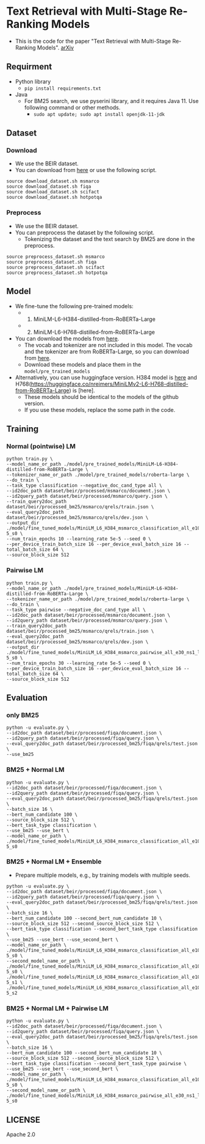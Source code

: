 # Text Retrieval with Multi-Stage Re-Ranking Models
- This is the code for the paper "Text Retrieval with Multi-Stage Re-Ranking Models". [arXiv](https://arxiv.org/pdf/2311.07994.pdf)


## Requirment

- Python library
  - `pip install requirements.txt`
- Java
  - For BM25 search, we use pyserini library, and it requires Java 11. Use following command or other methods.
    - `sudo apt update; sudo apt install openjdk-11-jdk`

## Dataset

### Download

- We use the BEIR dataset.
- You can download from [here](https://github.com/beir-cellar/beir) or use the following script.

```
source download_dataset.sh msmarco
source download_dataset.sh fiqa
source download_dataset.sh scifact
source download_dataset.sh hotpotqa
```

### Preprocess

- We use the BEIR dataset.
- You can preprocess the dataset by the following script.
  - Tokenizing the dataset and the text search by BM25 are done in the preprocess.
```
source preprocess_dataset.sh msmarco
source preprocess_dataset.sh fiqa
source preprocess_dataset.sh scifact
source preprocess_dataset.sh hotpotqa
```

## Model

- We fine-tune the following pre-trained models:
  - 1. MiniLM-L6-H384-distilled-from-RoBERTa-Large
  - 2. MiniLM-L6-H768-distilled-from-RoBERTa-Large
- You can download the models from [here](https://github.com/microsoft/unilm/tree/master/minilm).
  - The vocab and tokenizer are not included in this model. The vocab and the tokenizer are from RoBERTa-Large, so you can download from [here](https://huggingface.co/roberta-large).
  - Download these models and place them in the `model/pre_trained_models`
- Alternatively, you can use huggingface version. H384 model is [here](https://huggingface.co/nreimers/MiniLMv2-L6-H384-distilled-from-RoBERTa-Large) and H768(https://huggingface.co/nreimers/MiniLMv2-L6-H768-distilled-from-RoBERTa-Large) is [here].
  - These models should be identical to the models of the github version.
  - If you use these models, replace the some path in the code.


## Training

### Normal (pointwise) LM

```
python train.py \
--model_name_or_path ./model/pre_trained_models/MiniLM-L6-H384-distilled-from-RoBERTa-Large \
--tokenizer_name_or_path ./model/pre_trained_models/roberta-large \
--do_train \
--task_type classification --negative_doc_cand_type all \
--id2doc_path dataset/beir/processed/msmarco/document.json \
--id2query_path dataset/beir/processed/msmarco/query.json \
--train_query2doc_path dataset/beir/processed_bm25/msmarco/qrels/train.json \
--eval_query2doc_path dataset/beir/processed_bm25/msmarco/qrels/dev.json \
--output_dir ./model/fine_tuned_models/MiniLM_L6_H384_msmarco_classification_all_e10_ns1_lr5e-5_s0 \
--num_train_epochs 10 --learning_rate 5e-5 --seed 0 \
--per_device_train_batch_size 16 --per_device_eval_batch_size 16 --total_batch_size 64 \
--source_block_size 512
```

### Pairwise LM

```
python train.py \
--model_name_or_path ./model/pre_trained_models/MiniLM-L6-H384-distilled-from-RoBERTa-Large \
--tokenizer_name_or_path ./model/pre_trained_models/roberta-large \
--do_train \
--task_type pairwise --negative_doc_cand_type all \
--id2doc_path dataset/beir/processed/msmarco/document.json \
--id2query_path dataset/beir/processed/msmarco/query.json \
--train_query2doc_path dataset/beir/processed_bm25/msmarco/qrels/train.json \
--eval_query2doc_path dataset/beir/processed_bm25/msmarco/qrels/dev.json \
--output_dir ./model/fine_tuned_models/MiniLM_L6_H384_msmarco_pairwise_all_e30_ns1_lr5e-5_s0 \
--num_train_epochs 30 --learning_rate 5e-5 --seed 0 \
--per_device_train_batch_size 16 --per_device_eval_batch_size 16 --total_batch_size 64 \
--source_block_size 512
```


## Evaluation

### only BM25

```
python -u evaluate.py \
--id2doc_path dataset/beir/processed/fiqa/document.json \
--id2query_path dataset/beir/processed/fiqa/query.json \
--eval_query2doc_path dataset/beir/processed_bm25/fiqa/qrels/test.json \
--use_bm25
```


### BM25 + Normal LM

```
python -u evaluate.py \
--id2doc_path dataset/beir/processed/fiqa/document.json \
--id2query_path dataset/beir/processed/fiqa/query.json \
--eval_query2doc_path dataset/beir/processed_bm25/fiqa/qrels/test.json \
--batch_size 16 \
--bert_num_candidate 100 \
--source_block_size 512 \
--bert_task_type classification \
--use_bm25 --use_bert \
--model_name_or_path \
./model/fine_tuned_models/MiniLM_L6_H384_msmarco_classification_all_e10_ns1_lr5e-5_s0
```

### BM25 + Normal LM + Ensemble

- Prepare multiple models, e.g., by training models with multiple seeds.

```
python -u evaluate.py \
--id2doc_path dataset/beir/processed/fiqa/document.json \
--id2query_path dataset/beir/processed/fiqa/query.json \
--eval_query2doc_path dataset/beir/processed_bm25/fiqa/qrels/test.json \
--batch_size 16 \
--bert_num_candidate 100 --second_bert_num_candidate 10 \
--source_block_size 512 --second_source_block_size 512 \
--bert_task_type classification --second_bert_task_type classification \
--use_bm25 --use_bert --use_second_bert \
--model_name_or_path \
./model/fine_tuned_models/MiniLM_L6_H384_msmarco_classification_all_e10_ns1_lr5e-5_s0 \
--second_model_name_or_path \
./model/fine_tuned_models/MiniLM_L6_H384_msmarco_classification_all_e10_ns1_lr5e-5_s0 \
./model/fine_tuned_models/MiniLM_L6_H384_msmarco_classification_all_e10_ns1_lr5e-5_s1 \
./model/fine_tuned_models/MiniLM_L6_H384_msmarco_classification_all_e10_ns1_lr5e-5_s2
```

### BM25 + Normal LM + Pairwise LM

```
python -u evaluate.py \
--id2doc_path dataset/beir/processed/fiqa/document.json \
--id2query_path dataset/beir/processed/fiqa/query.json \
--eval_query2doc_path dataset/beir/processed_bm25/fiqa/qrels/test.json \
--batch_size 16 \
--bert_num_candidate 100 --second_bert_num_candidate 10 \
--source_block_size 512 --second_source_block_size 512 \
--bert_task_type classification --second_bert_task_type pairwise \
--use_bm25 --use_bert --use_second_bert \
--model_name_or_path \
./model/fine_tuned_models/MiniLM_L6_H384_msmarco_classification_all_e10_ns1_lr5e-5_s0 \
--second_model_name_or_path \
./model/fine_tuned_models/MiniLM_L6_H384_msmarco_pairwise_all_e30_ns1_lr5e-5_s0
```


## LICENSE

Apache 2.0